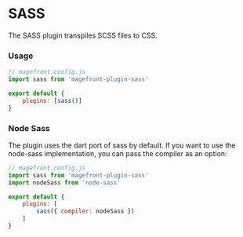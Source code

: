 # SASS

The SASS plugin transpiles SCSS files to CSS.

### Usage

```js
// magefront.config.js
import sass from 'magefront-plugin-sass'

export default {
    plugins: [sass()]
}
```

### Node Sass

The plugin uses the dart port of sass by default. If you want to use the node-sass implementation, you can pass the compiler as an option:

```js
// magefront.config.js
import sass from 'magefront-plugin-sass'
import nodeSass from 'node-sass'

export default {
    plugins: [
        sass({ compiler: nodeSass })
    ]
}
```
